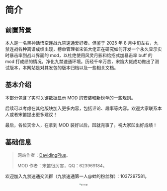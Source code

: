 # 简介

## 前置背景

本人是一名黑神话悟空连战九禁速通爱好者。但鉴于 2025 年 8 月中旬左右，九禁连战各种离谱成绩出现，榜单管理者宋笛大佬正在研究如何开发一个永久显示实时暴击率到战斗界面的 mod，以杜绝使用风灵月影和给招式加暴击率 buff 的 mod 打成绩的情况，净化九禁速通环境。历经千辛万苦，宋笛大佬成功做出了测试版本，本网站是对其发包的版本归档以及一些相关文档。

## 基本介绍

本部分包含了实时关键数据显示 MOD 的安装和新榜单的一些规则。

后续可以考虑在其他版块加入更多内容，包括评论、趣事等内容。欢迎大家联系本人或者宋笛提出更多建议！

最后，各位天命人，在拿到 MOD 装好以后，凹就完事了。祝大家凹出好成绩！

## 基础信息

> 网站作者：[DavidingPlus](https://davidingplus.cn)。
>
> MOD 作者：宋笛很厉害，QQ：623969184。

欢迎加入九禁速通交流群（九禁速通第一人@蚌的粉丝群）：1037297581。

<div align="center"><img src="https://cdn.davidingplus.cn/images/2025/08/27/蚌-QQ%20群.jpg" alt="蚌-QQ 群" style="zoom:35%;" /></div>

